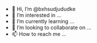 - 👋 Hi, I’m @bxhsudjududke
- 👀 I’m interested in ...
- 🌱 I’m currently learning ...
- 💞️ I’m looking to collaborate on ...
- 📫 How to reach me ...

<!---
bxhsudjududke/bxhsudjududke is a ✨ special ✨ repository because its `README.md` (this file) appears on your GitHub profile.
You can click the Preview link to take a look at your changes.
--->
